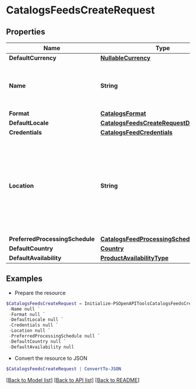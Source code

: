 # CatalogsFeedsCreateRequest
## Properties

Name | Type | Description | Notes
------------ | ------------- | ------------- | -------------
**DefaultCurrency** | [**NullableCurrency**](NullableCurrency.md) |  | [optional] 
**Name** | **String** | A human-friendly name associated to a given feed. | 
**Format** | [**CatalogsFormat**](CatalogsFormat.md) |  | 
**DefaultLocale** | [**CatalogsFeedsCreateRequestDefaultLocale**](CatalogsFeedsCreateRequestDefaultLocale.md) |  | [optional] 
**Credentials** | [**CatalogsFeedCredentials**](CatalogsFeedCredentials.md) |  | [optional] 
**Location** | **String** | The URL where a feed is available for download. This URL is what Pinterest will use to download a feed for processing. | 
**PreferredProcessingSchedule** | [**CatalogsFeedProcessingSchedule**](CatalogsFeedProcessingSchedule.md) |  | [optional] 
**DefaultCountry** | [**Country**](Country.md) |  | [optional] 
**DefaultAvailability** | [**ProductAvailabilityType**](ProductAvailabilityType.md) |  | [optional] 

## Examples

- Prepare the resource
```powershell
$CatalogsFeedsCreateRequest = Initialize-PSOpenAPIToolsCatalogsFeedsCreateRequest  -DefaultCurrency null `
 -Name null `
 -Format null `
 -DefaultLocale null `
 -Credentials null `
 -Location null `
 -PreferredProcessingSchedule null `
 -DefaultCountry null `
 -DefaultAvailability null
```

- Convert the resource to JSON
```powershell
$CatalogsFeedsCreateRequest | ConvertTo-JSON
```

[[Back to Model list]](../README.md#documentation-for-models) [[Back to API list]](../README.md#documentation-for-api-endpoints) [[Back to README]](../README.md)

